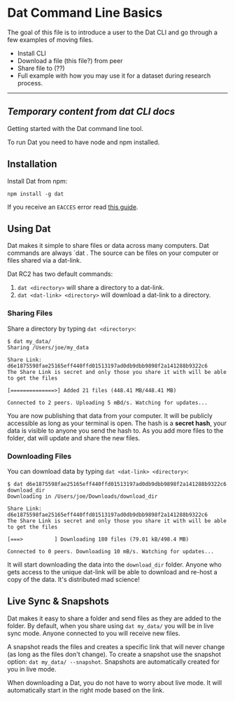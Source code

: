 # Dat Command Line Basics

The goal of this file is to introduce a user to the Dat CLI and go through a few examples of moving files.

* Install CLI
* Download a file (this file?) from peer
* Share file to (??)
* Full example with how you may use it for a dataset during research process.

---

## *Temporary content from dat CLI docs*

Getting started with the Dat command line tool.

To run Dat you need to have node and npm installed.

## Installation

Install Dat from npm:

```
npm install -g dat
```

If you receive an `EACCES` error read [this guide](https://docs.npmjs.com/getting-started/fixing-npm-permissions).

## Using Dat

Dat makes it simple to share files or data across many computers. Dat commands are always `dat <source> <destination>. The source can be files on your computer or files shared via a dat-link. 

Dat RC2 has two default commands:

1. `dat <directory>` will share a directory to a dat-link. 
2. `dat <dat-link> <directory>` will download a dat-link to a directory. 

### Sharing Files

Share a directory by typing `dat <directory>`:

```
$ dat my_data/
Sharing /Users/joe/my_data

Share Link: d6e1875598fae25165eff440ffd01513197ad0db9dbb9898f2a141288b9322c6
The Share Link is secret and only those you share it with will be able to get the files

[==============>] Added 21 files (448.41 MB/448.41 MB)

Connected to 2 peers. Uploading 5 mBd/s. Watching for updates...
```

You are now publishing that data from your computer. It will be publicly accessible as long as your terminal is open. The hash is a **secret hash**, your data is visible to anyone you send the hash to. As you add more files to the folder, dat will update and share the new files.

### Downloading Files

You can download data by typing `dat <dat-link> <directory>`:

```
$ dat d6e1875598fae25165eff440ffd01513197ad0db9dbb9898f2a141288b9322c6 download_dir
Downloading in /Users/joe/Downloads/download_dir

Share Link: d6e1875598fae25165eff440ffd01513197ad0db9dbb9898f2a141288b9322c6
The Share Link is secret and only those you share it with will be able to get the files

[===>          ] Downloading 180 files (79.01 kB/498.4 MB)

Connected to 0 peers. Downloading 10 mB/s. Watching for updates...
```

It will start downloading the data into the `download_dir` folder. Anyone who gets access to the unique dat-link will be able to download and re-host a copy of the data. It's distributed mad science!

## Live Sync & Snapshots

Dat makes it easy to share a folder and send files as they are added to the folder. By default, when you share using `dat my_data/` you will be in live sync mode. Anyone connected to you will receive new files.

A snapshot reads the files and creates a specific link that will never change (as long as the files don't change). To create a snapshot use the snapshot option: `dat my_data/ --snapshot`. Snapshots are automatically created for you in live mode.

When downloading a Dat, you do not have to worry about live mode. It will automatically start in the right mode based on the link. 
